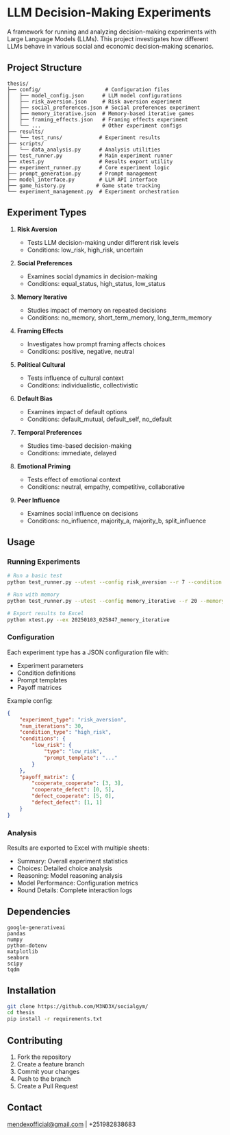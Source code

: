 # LLM Decision-Making Experiments

A framework for running and analyzing decision-making experiments with Large Language Models (LLMs). This project investigates how different LLMs behave in various social and economic decision-making scenarios.

## Project Structure

```
thesis/
├── config/                     # Configuration files
│   ├── model_config.json      # LLM model configurations
│   ├── risk_aversion.json     # Risk aversion experiment
│   ├── social_preferences.json # Social preferences experiment
│   ├── memory_iterative.json  # Memory-based iterative games
│   ├── framing_effects.json   # Framing effects experiment
│   └── ...                    # Other experiment configs
├── results/
│   └── test_runs/            # Experiment results
├── scripts/
│   └── data_analysis.py      # Analysis utilities
├── test_runner.py            # Main experiment runner
├── xtest.py                  # Results export utility
├── experiment_runner.py      # Core experiment logic
├── prompt_generation.py      # Prompt management
├── model_interface.py        # LLM API interface
├── game_history.py          # Game state tracking
└── experiment_management.py  # Experiment orchestration
```

## Experiment Types

1. **Risk Aversion**
   - Tests LLM decision-making under different risk levels
   - Conditions: low_risk, high_risk, uncertain

2. **Social Preferences**
   - Examines social dynamics in decision-making
   - Conditions: equal_status, high_status, low_status

3. **Memory Iterative**
   - Studies impact of memory on repeated decisions
   - Conditions: no_memory, short_term_memory, long_term_memory

4. **Framing Effects**
   - Investigates how prompt framing affects choices
   - Conditions: positive, negative, neutral

5. **Political Cultural**
   - Tests influence of cultural context
   - Conditions: individualistic, collectivistic

6. **Default Bias**
   - Examines impact of default options
   - Conditions: default_mutual, default_self, no_default

7. **Temporal Preferences**
   - Studies time-based decision-making
   - Conditions: immediate, delayed

8. **Emotional Priming**
   - Tests effect of emotional context
   - Conditions: neutral, empathy, competitive, collaborative

9. **Peer Influence**
   - Examines social influence on decisions
   - Conditions: no_influence, majority_a, majority_b, split_influence

## Usage

### Running Experiments

```bash
# Run a basic test
python test_runner.py --utest --config risk_aversion --r 7 --condition high_risk

# Run with memory
python test_runner.py --utest --config memory_iterative --r 20 --memory-type long_term_memory

# Export results to Excel
python xtest.py --ex 20250103_025847_memory_iterative
```

### Configuration

Each experiment type has a JSON configuration file with:
- Experiment parameters
- Condition definitions
- Prompt templates
- Payoff matrices

Example config:
```json
{
    "experiment_type": "risk_aversion",
    "num_iterations": 30,
    "condition_type": "high_risk",
    "conditions": {
        "low_risk": {
            "type": "low_risk",
            "prompt_template": "..."
        }
    },
    "payoff_matrix": {
        "cooperate_cooperate": [3, 3],
        "cooperate_defect": [0, 5],
        "defect_cooperate": [5, 0],
        "defect_defect": [1, 1]
    }
}
```

### Analysis

Results are exported to Excel with multiple sheets:
- Summary: Overall experiment statistics
- Choices: Detailed choice analysis
- Reasoning: Model reasoning analysis
- Model Performance: Configuration metrics
- Round Details: Complete interaction logs

## Dependencies

```
google-generativeai
pandas
numpy
python-dotenv
matplotlib
seaborn
scipy 
tqdm
```

## Installation

```bash
git clone https://github.com/M3ND3X/socialgym/
cd thesis
pip install -r requirements.txt
```

## Contributing

1. Fork the repository
2. Create a feature branch
3. Commit your changes
4. Push to the branch
5. Create a Pull Request

## Contact

mendexofficial@gmail.com | +251982838683
